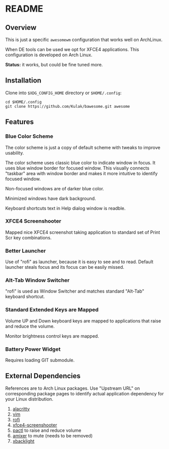 # README

## Overview

This is just a specific `awesomewm` configuration that works well on ArchLinux.

When DE tools can be used we opt for XFCE4 applications.  This configuration is developed on Arch Linux.

**Status:** it works, but could be fine tuned more.

## Installation

Clone into `$XDG_CONFIG_HOME` directory or `$HOME/.config`:

```
cd $HOME/.config
git clone https://github.com/Kulak/bawesome.git awesome
```

## Features

### Blue Color Scheme

The color scheme is just a copy of default scheme with tweaks to improve usability.

The color scheme uses classic blue color to indicate window in focus.  It uses blue window border for focused window.  This visually connects "taskbar" area with window border and makes it more intuitive to identify focused window.

Non-focused windows are of darker blue color.

Minimized windows have dark background.

Keyboard shortcuts text in Help dialog window is readble. 

### XFCE4 Screenshooter

Mapped nice XFCE4 screenshot taking application to standard set of Print Scr key combinations.

### Better Launcher

Use of "rofi" as launcher, because it is easy to see and to read.  Default launcher steals focus and its focus can be easily missed.

### Alt-Tab Window Switcher

"rofi" is used as Window Switcher and matches standard "Alt-Tab" keyboard shortcut.

### Standard Extended Keys are Mapped

Volume UP and Down keyboard keys are mapped to applications that raise and reduce the volume.

Monitor brightness control keys are mapped.

### Battery Power Widget

Requires loading GIT submodule.

## External Dependencies

References are to Arch Linux packages.  Use "Upstream URL" on corresponding package pages to identify actual application dependency for your Linux distribution.

1. [alacritty](https://archlinux.org/packages/community/x86_64/alacritty/)
2. [vim](https://archlinux.org/packages/extra/x86_64/vim/)
3. [rofi](https://archlinux.org/packages/community/x86_64/rofi/)
4. [xfce4-screenshooter](https://archlinux.org/packages/extra/x86_64/xfce4-screenshooter/)
5. [pactl](https://archlinux.org/packages/extra/x86_64/libpulse/) to raise and reduce volume
6. [amixer](https://archlinux.org/packages/extra/x86_64/alsa-utils/) to mute (needs to be removed)
7. [xbacklight](https://archlinux.org/packages/extra/x86_64/xorg-xbacklight/)
